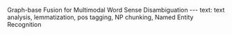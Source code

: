 Graph-base Fusion for Multimodal Word Sense Disambiguation
--- text: text analysis, lemmatization, pos tagging, NP chunking, Named Entity Recognition
